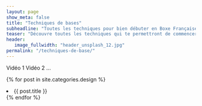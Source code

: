 ```yaml
---
layout: page
show_meta: false
title: "Techniques de bases"
subheadline: "Toutes les techniques pour bien débuter en Boxe Française"
teaser: "Découvre toutes les techniques qui te permettront de commencer à faire de la Boxe Française."
header:
   image_fullwidth: "header_unsplash_12.jpg"
permalink: "/techniques-de-base/"
---
```

Vidéo 1
Vidéo 2
...

{% for post in site.categories.design %}
    <li>{{ post.title }}</li>
{% endfor %}
